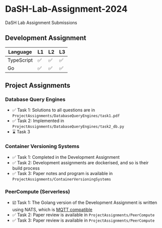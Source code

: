# DaSH-Lab-Assignment-2024
DaSH Lab Assignment Submissions

## Development Assignment

| Language   | L1 | L2 | L3 |
|------------|----|----|----|
| TypeScript | ✅ | ✅ | ✅ |
| Go         | ✅ | ✅ | ✅ |

## Project Assignments

### Database Query Engines

- ✅ Task 1: Solutions to all questions are in `ProjectAssignments/DatabaseQueryEngines/task1.pdf`
- ✅ Task 2: Implemented in `ProjectAssignments/DatabaseQueryEngines/task2_db.py`
- ⌛ Task 3

### Container Versioning Systems

- ✅ Task 1: Completed in the Development Assignment
- ✅ Task 2: Development assignments are dockerised, and so is their build process
- ✅ Task 3: Paper notes and program is available in `ProjectAssignments/ContainerVersioningSystems`

### PeerCompute (Serverless)

- ☑️ Task 1: The Golang version of the Development Assignment is written using NATS, which is [MQTT compatible](https://docs.nats.io/running-a-nats-service/configuration/mqtt)
- ✅ Task 2: Paper review is available in `ProjectAssignments/PeerCompute`
- ✅ Task 3: Paper review is available in `ProjectAssignments/PeerCompute`

